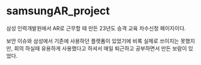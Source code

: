 # samsungAR_project

삼성 인력개발원에서 AR로 근무할 때 만든 23년도 승격 교육 차수신청 페이지이다.

보안 이슈와 삼성에서 기존에 사용하던 플랫폼이 있었기에 비록 실제로 쓰이지는 못했지만, 회의 하실때 유용하게 사용했다고 하셔서 매일 퇴근하고 공부하면서 만든 보람이 있었다.
